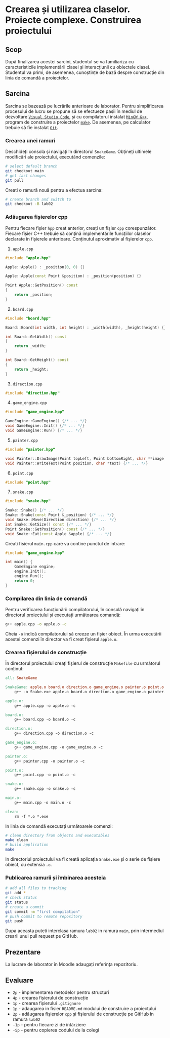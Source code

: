 # Crearea și utilizarea claselor. Proiecte complexe. Construirea proiectului

## Scop

După finalizarea acestei sarcini, studentul se va familiariza cu caracteristicile implementării clasei și interacțiunii cu obiectele clasei. Studentul va primi, de asemenea, cunoștințe de bază despre construcție din linia de comandă a proiectelor.

## Sarcina

Sarcina se bazează pe lucrările anterioare de laborator. Pentru simplificarea procesului de lucru se propune să se efectueze pașii în mediul de dezvoltare [`Visual Studio Code`](https://code.visualstudio.com/Download), și cu compilatorul instalat [`MinGW G++`](https://www.msys2.org), program de construire a proiectelor [`make`](https://en.wikipedia.org/wiki/Make_(software)). De asemenea, pe calculator trebuie să fie instalat [`Git`](https://git-scm.com/downloads).

### Crearea unei ramuri

Deschideți consola și navigați în directorul `SnakeGame`. Obțineți ultimele modificări ale proiectului, executând comenzile:

```bash
# select default branch
git checkout main
# get last changes
git pull
```

Creati o ramură nouă pentru a efectua sarcina:

```bash
# create branch and switch to
git checkout -B lab02
```

### Adăugarea fișierelor cpp

Pentru fiecare fișier `hpp` creat anterior, creați un fișier `cpp` corespunzător. Fiecare fișier C++ trebuie să conțină implementările funcțiilor claselor declarate în fișierele anterioare. Conținutul aproximativ al fișierelor `cpp`.

1. `apple.cpp`

```cpp
#include "apple.hpp"

Apple::Apple() : _position(0, 0) {}

Apple::Apple(const Point &position) : _position(position) {}

Point Apple::GetPosition() const
{
    return _position;
}
```

2. `board.cpp`

```cpp
#include "board.hpp"

Board::Board(int width, int height) : _width(width), _height(height) {}

int Board::GetWidth() const
{
    return _width;
}

int Board::GetHeight() const
{
    return _height;
}
```

3. `direction.cpp`

```cpp
#include "direction.hpp"
```

4. `game_engine.cpp`

```cpp
#include "game_engine.hpp"

GameEngine::GameEngine() {/* ... */}
void GameEngine::Init() {/* ... */}
void GameEngine::Run() {/* ... */}
```

5. `painter.cpp`

```cpp
#include "painter.hpp"

void Painter::DrawImage(Point topLeft, Point bottomRight, char **image) {/* ... */}
void Painter::WriteText(Point position, char *text) {/* ... */}
```

6. `point.cpp`

```cpp
#include "point.hpp"
```

7. `snake.cpp`

```cpp
#include "snake.hpp"

Snake::Snake() {/* ... */}
Snake::Snake(const Point &_position) {/* ... */}
void Snake::Move(Direction direction) {/* ... */}
int Snake::GetSize() const {/* ... */}
Point Snake::GetPosition() const {/* ... */}
void Snake::Eat(const Apple &apple) {/* ... */}
```

Creati fisierul `main.cpp` care va contine punctul de intrare:

```cpp
#include "game_engine.hpp"

int main() {
    GameEngine engine;
    engine.Init();
    engine.Run();
    return 0;
}
```

### Compilarea din linia de comandă

Pentru verificarea funcționării compilatorului, în consolă navigați în directorul proiectului și executați următoarea comandă:

```bash
g++ apple.cpp -o apple.o -c
```

Cheia `-o` indică compilatorului să creeze un fișier obiect. În urma executării acestei comenzi în director va fi creat fișierul `apple.o`.

### Crearea fișierului de construcție

În directorul proiectului creați fișierul de construcție `Makefile` cu următorul conținut:


```makefile
all: SnakeGame

SnakeGame: apple.o board.o direction.o game_engine.o painter.o point.o snake.o main.o
	g++ -o Snake.exe apple.o board.o direction.o game_engine.o painter.o point.o snake.o main.o

apple.o:
	g++ apple.cpp -o apple.o -c

board.o:
	g++ board.cpp -o board.o -c

direction.o:
	g++ direction.cpp -o direction.o -c

game_engine.o:
	g++ game_engine.cpp -o game_engine.o -c

painter.o:
	g++ painter.cpp -o painter.o -c

point.o:
	g++ point.cpp -o point.o -c

snake.o:
	g++ snake.cpp -o snake.o -c

main.o:
	g++ main.cpp -o main.o -c

clean:
	rm -f *.o *.exe
```

In linia de comandă executați următoarele comenzi:

```bash
# clean directory from objects and executables
make clean
# build application
make
```

In directoriul proiectului va fi creată aplicația `Snake.exe` și o serie de fișiere obiect, cu extensia `.o`.

### Publicarea ramurii și îmbinarea acesteia

```bash
# add all files to tracking
git add *
# check status
git status
# create a commit
git commit -m "first compilation"
# push commit to remote repository
git push
```

Dupa aceasta puteti interclasa ramura `lab02` in ramura `main`, prin intermediul crearii unui pull request pe GitHub.

## Prezentare

La lucrare de laborator în Moodle adaugați referința repozitoriu.

## Evaluare

- `2p` - implementarea metodelor pentru structuri
- `4p` - crearea fișierului de construcție
- `1p` - crearea fișierului `.gitignore`
- `1p` - adaugarea in fisier `README.md` modului de construire a proiectului
- `2p` - adăugarea fișierelor `cpp` și fișierului de construcție pe GitHub în ramura `lab02`
- `-1p` - pentru fiecare zi de întârziere
- `-5p` - pentru copierea codului de la colegi
